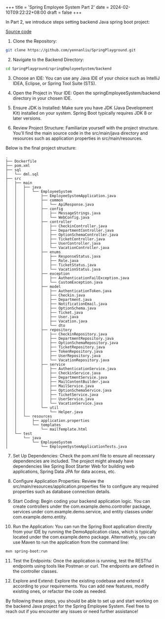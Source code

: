 +++
title = 'Spring Employee System Part 2'
date = 2024-02-10T09:22:22+08:00
draft = false
+++


In Part 2, we introduce steps setting backend Java spring boot project:

[Source code](https://github.com/yennanliu/SpringPlayground/tree/main/springEmployeeSystem)

<!--more-->

1. Clone the Repository:

```bash
git clone https://github.com/yennanliu/SpringPlayground.git
```

2. Navigate to the Backend Directory:
```bash
cd SpringPlayground/springEmployeeSystem/backend
```


3. Choose an IDE:
You can use any Java IDE of your choice such as IntelliJ IDEA, Eclipse, or Spring Tool Suite (STS).

4. Open the Project in Your IDE:
Open the springEmployeeSystem/backend directory in your chosen IDE.

5. Ensure JDK is Installed:
Make sure you have JDK (Java Development Kit) installed on your system. Spring Boot typically requires JDK 8 or later versions.

6. Review Project Structure:
Familiarize yourself with the project structure. You'll find the main source code in the src/main/java directory and resources such as application properties in src/main/resources.

Below is the final project structure:
```
.
├── Dockerfile
├── pom.xml
├── sql
│   └── dml.sql
├── src
│   ├── main
│   │   ├── java
│   │   │   └── EmployeeSystem
│   │   │       ├── EmployeeSystemApplication.java
│   │   │       ├── common
│   │   │       │   └── ApiResponse.java
│   │   │       ├── config
│   │   │       │   ├── MessageStrings.java
│   │   │       │   └── WebConfig.java
│   │   │       ├── controller
│   │   │       │   ├── CheckinController.java
│   │   │       │   ├── DepartmentController.java
│   │   │       │   ├── OptionSchemaController.java
│   │   │       │   ├── TicketController.java
│   │   │       │   ├── UserController.java
│   │   │       │   └── VacationController.java
│   │   │       ├── enums
│   │   │       │   ├── ResponseStatus.java
│   │   │       │   ├── Role.java
│   │   │       │   ├── TicketStatus.java
│   │   │       │   └── VacationStatus.java
│   │   │       ├── exception
│   │   │       │   ├── AuthenticationFailException.java
│   │   │       │   └── CustomException.java
│   │   │       ├── model
│   │   │       │   ├── AuthenticationToken.java
│   │   │       │   ├── Checkin.java
│   │   │       │   ├── Department.java
│   │   │       │   ├── NotificationEmail.java
│   │   │       │   ├── OptionSchema.java
│   │   │       │   ├── Ticket.java
│   │   │       │   ├── User.java
│   │   │       │   ├── Vacation.java
│   │   │       │   └── dto
│   │   │       ├── repository
│   │   │       │   ├── CheckinRepository.java
│   │   │       │   ├── DepartmentRepository.java
│   │   │       │   ├── OptionSchemaRepository.java
│   │   │       │   ├── TicketRepository.java
│   │   │       │   ├── TokenRepository.java
│   │   │       │   ├── UserRepository.java
│   │   │       │   └── VacationRepository.java
│   │   │       ├── service
│   │   │       │   ├── AuthenticationService.java
│   │   │       │   ├── CheckinService.java
│   │   │       │   ├── DepartmentService.java
│   │   │       │   ├── MailContentBuilder.java
│   │   │       │   ├── MailService.java
│   │   │       │   ├── OptionSchemaService.java
│   │   │       │   ├── TicketService.java
│   │   │       │   ├── UserService.java
│   │   │       │   └── VacationService.java
│   │   │       └── util
│   │   │           └── Helper.java
│   │   └── resources
│   │       ├── application.properties
│   │       └── templates
│   │           └── mailTemplate.html
│   └── test
│       └── java
│           └── EmployeeSystem
│               └── EmployeeSystemApplicationTests.java
```


7. Set Up Dependencies:
Check the pom.xml file to ensure all necessary dependencies are included. The project might already have dependencies like Spring Boot Starter Web for building web applications, Spring Data JPA for data access, etc.

8. Configure Application Properties:
Review the src/main/resources/application.properties file to configure any required properties such as database connection details.

9. Start Coding:
Begin coding your backend application logic. You can create controllers under the com.example.demo.controller package, services under com.example.demo.service, and entity classes under com.example.demo.entity.

10. Run the Application:
You can run the Spring Boot application directly from your IDE by running the DemoApplication class, which is typically located under the com.example.demo package. Alternatively, you can use Maven to run the application from the command line:

```bash
mvn spring-boot:run
```
11. Test the Endpoints:
Once the application is running, test the RESTful endpoints using tools like Postman or curl. The endpoints are defined in the controller classes.

12. Explore and Extend:
Explore the existing codebase and extend it according to your requirements. You can add new features, modify existing ones, or refactor the code as needed.

By following these steps, you should be able to set up and start working on the backend Java project for the Spring Employee System. Feel free to reach out if you encounter any issues or need further assistance!